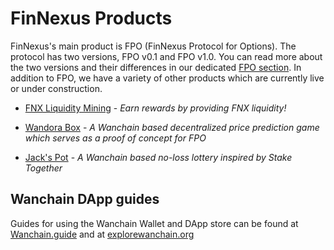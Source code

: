 # FinNexus Products

FinNexus's main product is FPO (FinNexus Protocol for Options). The protocol has two versions, FPO v0.1 and FPO v1.0. You can read more about the two versions and their differences in our dedicated [FPO section](../options/). In addition to FPO, we have a variety of other products which are currently live or under construction.

* [FNX Liquidity Mining](/liquidity) - *Earn rewards by providing FNX liquidity!*

* [Wandora Box](/wandora) - *A Wanchain based decentralized price prediction game which serves as a proof of concept for FPO*

* [Jack's Pot](/jackspot) - *A Wanchain based no-loss lottery inspired by Stake Together*

## Wanchain DApp guides

Guides for using the Wanchain Wallet and DApp store can be found at [Wanchain.guide](http://wanchain.guide/) and at [explorewanchain.org](https://www.explorewanchain.org/#/wallet_and_tools/wan-wallet)

